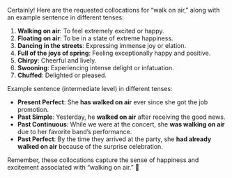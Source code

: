 Certainly! Here are the requested collocations for “walk on air,” along with an example sentence in different tenses:

1. **Walking on air**: To feel extremely excited or happy.
2. **Floating on air**: To be in a state of extreme happiness.
3. **Dancing in the streets**: Expressing immense joy or elation.
4. **Full of the joys of spring**: Feeling exceptionally happy and positive.
5. **Chirpy**: Cheerful and lively.
6. **Swooning**: Experiencing intense delight or infatuation.
7. **Chuffed**: Delighted or pleased.

Example sentence (intermediate level) in different tenses:

- **Present Perfect**: She **has walked on air** ever since she got the job promotion.
- **Past Simple**: Yesterday, he **walked on air** after receiving the good news.
- **Past Continuous**: While we were at the concert, she **was walking on air** due to her favorite band’s performance.
- **Past Perfect**: By the time they arrived at the party, she **had already walked on air** because of the surprise celebration.

Remember, these collocations capture the sense of happiness and excitement associated with “walking on air.” 🌟